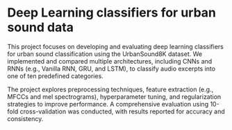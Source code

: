 # Deep Learning classifiers for urban sound data

This project focuses on developing and evaluating deep learning classifiers for urban sound classification using the UrbanSound8K dataset. We implemented and compared multiple architectures, including CNNs and RNNs (e.g., Vanilla RNN, GRU, and LSTM), to classify audio excerpts into one of ten predefined categories. 

The project explores preprocessing techniques, feature extraction (e.g., MFCCs and mel spectrograms), hyperparameter tuning, and regularization strategies to improve performance. A comprehensive evaluation using 10-fold cross-validation was conducted, with results reported for accuracy and consistency.
